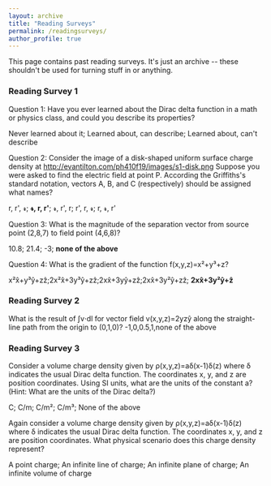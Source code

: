 ```yaml
---
layout: archive
title: "Reading Surveys"
permalink: /readingsurveys/
author_profile: true
---
```


This page contains past reading surveys. It's just an archive -- these shouldn't be used for turning stuff in or anything.

### Reading Survey 1

Question 1: Have you ever learned about the Dirac delta function in a math or physics class, and could you describe its properties?

Never learned about it; Learned about, can describe; Learned about, can't describe

Question 2: Consider the image of a disk-shaped uniform surface charge density at http://evantilton.com/ph410f19/images/s1-disk.png
Suppose you were asked to find the electric field at point P. According the Griffiths's standard notation, vectors A, B, and C (respectively) should be assigned what names?

r, r', 𝓻; **𝓻, r, r'**; 𝓻, r', r; r', r, 𝓻; r, 𝓻, r'

Question 3: What is the magnitude of the separation vector from source point (2,8,7) to field point (4,6,8)?

10.8; 21.4; -3; **none of the above**

Question 4: What is the gradient of the function f(x,y,z)=x²+y³+z?

x²x̂+y³ŷ+zẑ;2x²x̂+3y³ŷ+zẑ;2xx̂+3yŷ+zẑ;2xx̂+3y²ŷ+zẑ; **2xx̂+3y²ŷ+ẑ**

### Reading Survey 2
What is the result of ∫v⋅dl for vector field v(x,y,z)=2yzŷ along the straight-line path from the origin to (0,1,0)?
-1,0,0.5,1,none of the above

### Reading Survey 3
Consider a volume charge density given by ρ(x,y,z)=aδ(x-1)δ(z) where δ indicates the usual Dirac delta function. The coordinates x, y, and z are position coordinates. Using SI units, what are the units of the constant a? (Hint: What are the units of the Dirac delta?)

C; C/m; C/m²; C/m³; None of the above

Again consider a volume charge density given by ρ(x,y,z)=aδ(x-1)δ(z) where δ indicates the usual Dirac delta function. The coordinates x, y, and z are position coordinates. What physical scenario does this charge density represent?

 A point charge; An infinite line of charge; An infinite plane of charge; An infinite volume of charge
